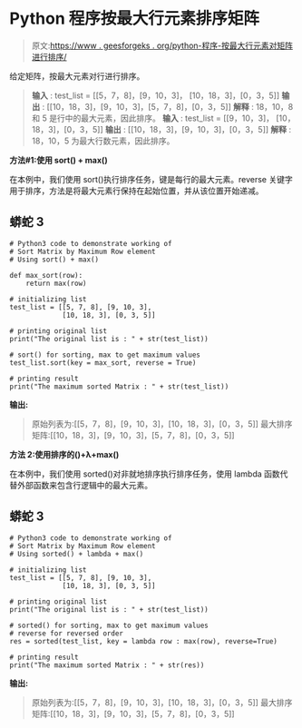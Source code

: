 # Python 程序按最大行元素排序矩阵

> 原文:[https://www . geesforgeks . org/python-程序-按最大行元素对矩阵进行排序/](https://www.geeksforgeeks.org/python-program-to-sort-matrix-by-maximum-row-element/)

给定矩阵，按最大元素对行进行排序。

> **输入** : test_list = [[5，7，8]，[9，10，3]，
> [10，18，3]，[0，3，5]]
> **输出** : [[10，18，3]，[9，10，3]，[5，7，8]，[0，3，5]]
> **解释** : 18，10，8 和 5 是行中的最大元素，因此排序。
> **输入** : test_list = [[9，10，3]，
> [10，18，3]，[0，3，5]]
> **输出** : [[10，18，3]，[9，10，3]，[0，3，5]]
> **解释** : 18，10，5 为最大行数元素，因此排序。

**方法#1:使用 sort() + max()**

在本例中，我们使用 sort()执行排序任务，键是每行的最大元素。reverse 关键字用于排序，方法是将最大元素行保持在起始位置，并从该位置开始递减。

## 蟒蛇 3

```
# Python3 code to demonstrate working of 
# Sort Matrix by Maximum Row element
# Using sort() + max()

def max_sort(row):
    return max(row)

# initializing list
test_list = [[5, 7, 8], [9, 10, 3],
             [10, 18, 3], [0, 3, 5]]

# printing original list
print("The original list is : " + str(test_list))

# sort() for sorting, max to get maximum values
test_list.sort(key = max_sort, reverse = True)

# printing result 
print("The maximum sorted Matrix : " + str(test_list))
```

**输出:**

> 原始列表为:[[5，7，8]，[9，10，3]，[10，18，3]，[0，3，5]]
> 最大排序矩阵:[[10，18，3]，[9，10，3]，[5，7，8]，[0，3，5]]

**方法 2:使用排序的()+λ+max()**

在本例中，我们使用 sorted()对非就地排序执行排序任务，使用 lambda 函数代替外部函数来包含行逻辑中的最大元素。

## 蟒蛇 3

```
# Python3 code to demonstrate working of 
# Sort Matrix by Maximum Row element
# Using sorted() + lambda + max()

# initializing list
test_list = [[5, 7, 8], [9, 10, 3],
             [10, 18, 3], [0, 3, 5]]

# printing original list
print("The original list is : " + str(test_list))

# sorted() for sorting, max to get maximum values
# reverse for reversed order
res = sorted(test_list, key = lambda row : max(row), reverse=True)

# printing result 
print("The maximum sorted Matrix : " + str(res))
```

**输出:**

> 原始列表为:[[5，7，8]，[9，10，3]，[10，18，3]，[0，3，5]]
> 最大排序矩阵:[[10，18，3]，[9，10，3]，[5，7，8]，[0，3，5]]